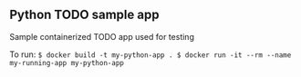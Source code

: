 ## Python TODO sample app
Sample containerized TODO app used for testing

To run:
`$ docker build -t my-python-app .
$ docker run -it --rm --name my-running-app my-python-app`
